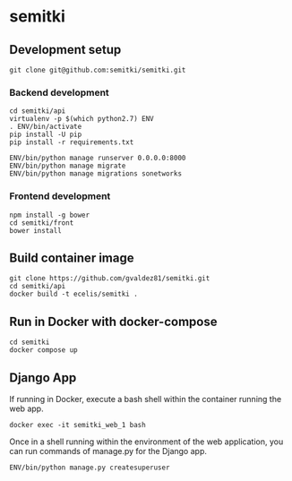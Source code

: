 # semitki

## Development setup


    git clone git@github.com:semitki/semitki.git


### Backend development


    cd semitki/api
    virtualenv -p $(which python2.7) ENV
    . ENV/bin/activate
    pip install -U pip
    pip install -r requirements.txt

    ENV/bin/python manage runserver 0.0.0.0:8000
    ENV/bin/python manage migrate
    ENV/bin/python manage migrations sonetworks



### Frontend development


    npm install -g bower
    cd semitki/front
    bower install


## Build container image


    git clone https://github.com/gvaldez81/semitki.git
    cd semitki/api
    docker build -t ecelis/semitki .


## Run in Docker with docker-compose


    cd semitki
    docker compose up


## Django App


If running in Docker, execute a bash shell within the container running
the web app.


    docker exec -it semitki_web_1 bash


Once in a shell running within the environment of the web application,
you can run commands of manage.py for the Django app.



    ENV/bin/python manage.py createsuperuser

